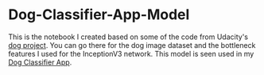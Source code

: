 # Dog-Classifier-App-Model
This is the notebook I created based on some of the code from Udacity's [dog project](https://github.com/udacity/dog-project). You can go there for the dog image dataset and the bottleneck features I used for the InceptionV3 network. This model is seen used in my [Dog Classifier App](https://github.com/brandons209/Dog-Classifier-App).
